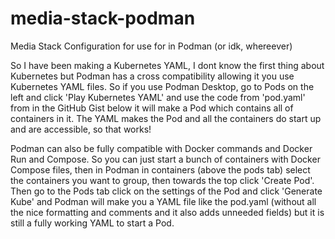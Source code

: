 # media-stack-podman
Media Stack Configuration for use for in Podman (or idk, whereever)

So I have been making a Kubernetes YAML, I dont know the first thing about Kubernetes but Podman has a cross compatibility allowing it you use Kubernetes YAML files. So if you use Podman Desktop, go to Pods on the left and click 'Play Kubernetes YAML' and use the code from 'pod.yaml' from in the GitHub Gist below it will make a Pod which contains all of containers in it. The YAML makes the Pod and all the containers do start up and are accessible, so that works!

Podman can also be fully compatible with Docker commands and Docker Run and Compose. So you can just start a bunch of containers with Docker Compose files, then in Podman in containers (above the pods tab) select the containers you want to group, then towards the top click 'Create Pod'. Then go to the Pods tab click on the settings of the Pod and click 'Generate Kube' and Podman will make you a YAML file like the pod.yaml (without all the nice formatting and comments and it also adds unneeded fields) but it is still a fully working YAML to start a Pod.


